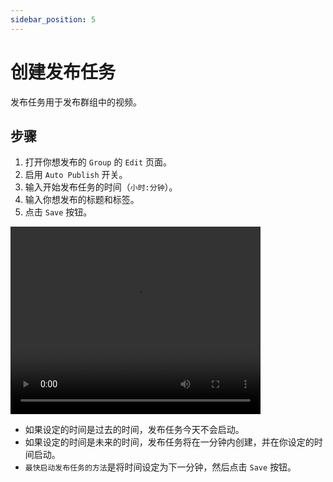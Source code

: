 ```yaml
---
sidebar_position: 5
---
```


# 创建发布任务

发布任务用于发布群组中的视频。

## 步骤

1. 打开你想发布的 `Group` 的 `Edit` 页面。
2. 启用 `Auto Publish` 开关。
3. 输入开始发布任务的时间（`小时:分钟`）。
4. 输入你想发布的标题和标签。
5. 点击 `Save` 按钮。

<video src="https://r2.tikmatrix.com/post-0510.mp4" controls width="400" height="300"></video>

- 如果设定的时间是过去的时间，发布任务今天不会启动。
- 如果设定的时间是未来的时间，发布任务将在一分钟内创建，并在你设定的时间启动。
- `最快启动发布任务的方法`是将时间设定为下一分钟，然后点击 `Save` 按钮。

